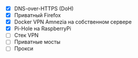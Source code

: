- [x] DNS-over-HTTPS (DoH)
- [x] Приватный Firefox
- [x] Docker VPN Amnezia на собственном сервере
- [x] Pi-Hole на RaspberryPi 
- [ ] Стек VPN
- [ ] Приватные мосты
- [ ] Прокси